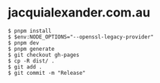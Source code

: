 # jacquialexander.com.au

```
$ pnpm install
$ $env:NODE_OPTIONS="--openssl-legacy-provider"
$ pnpm dev
$ pnpm generate
$ git checkout gh-pages
$ cp -R dist/ .
$ git add .
$ git commit -m "Release"
```
